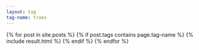 ```yaml
---
layout: tag
tag-name: trees
---
```

{% for post in site.posts %}
{% if post.tags contains page.tag-name %}
{% include result.html %}
{% endif %}
{% endfor %}

